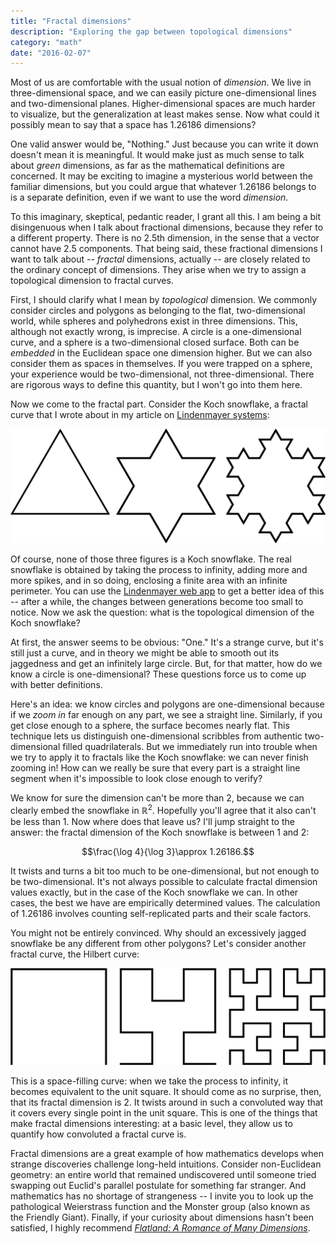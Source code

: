 ```yaml
---
title: "Fractal dimensions"
description: "Exploring the gap between topological dimensions"
category: "math"
date: "2016-02-07"
---
```


Most of us are comfortable with the usual notion of _dimension_. We live in three-dimensional space, and we can easily picture one-dimensional lines and two-dimensional planes. Higher-dimensional spaces are much harder to visualize, but the generalization at least makes sense. Now what could it possibly mean to say that a space has 1.26186 dimensions?

<!--more-->

One valid answer would be, "Nothing." Just because you can write it down doesn't mean it is meaningful. It would make just as much sense to talk about _green_ dimensions, as far as the mathematical definitions are concerned. It may be exciting to imagine a mysterious world between the familiar dimensions, but you could argue that whatever 1.26186 belongs to is a separate definition, even if we want to use the word _dimension_.

To this imaginary, skeptical, pedantic reader, I grant all this. I am being a bit disingenuous when I talk about fractional dimensions, because they refer to a different property. There is no 2.5th dimension, in the sense that a vector cannot have 2.5 components. That being said, these fractional dimensions I want to talk about -- _fractal_ dimensions, actually -- are closely related to the ordinary concept of dimensions. They arise when we try to assign a topological dimension to fractal curves.

First, I should clarify what I mean by _topological_ dimension. We commonly consider circles and polygons as belonging to the flat, two-dimensional world, while spheres and polyhedrons exist in three dimensions. This, although not exactly wrong, is imprecise. A circle is a one-dimensional curve, and a sphere is a two-dimensional closed surface. Both can be _embedded_ in the Euclidean space one dimension higher. But we can also consider them as spaces in themselves. If you were trapped on a sphere, your experience would be two-dimensional, not three-dimensional. There are rigorous ways to define this quantity, but I won't go into them here.

Now we come to the fractal part. Consider the Koch snowflake, a fractal curve that I wrote about in my article on [Lindenmayer systems][linden]:

![First three generations of the Koch snowflake](../assets/svg/koch.svg)

Of course, none of those three figures is a Koch snowflake. The real snowflake is obtained by taking the process to infinity, adding more and more spikes, and in so doing, enclosing a finite area with an infinite perimeter. You can use the [Lindenmayer web app][koch4] to get a better idea of this -- after a while, the changes between generations become too small to notice. Now we ask the question: what is the topological dimension of the Koch snowflake?

At first, the answer seems to be obvious: "One." It's a strange curve, but it's still just a curve, and in theory we might be able to smooth out its jaggedness and get an infinitely large circle. But, for that matter, how do we know a circle is one-dimensional? These questions force us to come up with better definitions.

Here's an idea: we know circles and polygons are one-dimensional because if we _zoom in_ far enough on any part, we see a straight line. Similarly, if you get close enough to a sphere, the surface becomes nearly flat. This technique lets us distinguish one-dimensional scribbles from authentic two-dimensional filled quadrilaterals. But we immediately run into trouble when we try to apply it to fractals like the Koch snowflake: we can never finish zooming in! How can we really be sure that every part is a straight line segment when it's impossible to look close enough to verify?

We know for sure the dimension can't be more than 2, because we can clearly embed the snowflake in $\mathbb{R}^2$. Hopefully you'll agree that it also can't be less than 1. Now where does that leave us? I'll jump straight to the answer: the fractal dimension of the Koch snowflake is between 1 and 2:

$$\frac{\log 4}{\log 3}\approx 1.26186.$$

It twists and turns a bit too much to be one-dimensional, but not enough to be two-dimensional. It's not always possible to calculate fractal dimension values exactly, but in the case of the Koch snowflake we can. In other cases, the best we have are empirically determined values. The calculation of 1.26186 involves counting self-replicated parts and their scale factors.

You might not be entirely convinced. Why should an excessively jagged snowflake be any different from other polygons? Let's consider another fractal curve, the Hilbert curve:

![First three generations of the Hilbert curve](../assets/svg/hilbert.svg)

This is a space-filling curve: when we take the process to infinity, it becomes equivalent to the unit square. It should come as no surprise, then, that its fractal dimension is 2. It twists around in such a convoluted way that it covers every single point in the unit square. This is one of the things that make fractal dimensions interesting: at a basic level, they allow us to quantify how convoluted a fractal curve is.

Fractal dimensions are a great example of how mathematics develops when strange discoveries challenge long-held intuitions. Consider non-Euclidean geometry: an entire world that remained undiscovered until someone tried swapping out Euclid's parallel postulate for something far stranger. And mathematics has no shortage of strangeness -- I invite you to look up the pathological Weierstrass function and the Monster group (also known as the Friendly Giant). Finally, if your curiosity about dimensions hasn't been satisfied, I highly recommend [_Flatland: A Romance of Many Dimensions_][flatland].

[linden]: /blog/post/lindenmayer
[koch4]: http://lindenmayer.mitchellkember.com/koch/4
[flatland]: http://www.geom.uiuc.edu/~banchoff/Flatland/
